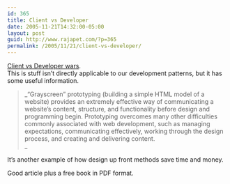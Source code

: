 ```yaml
---
id: 365
title: Client vs Developer
date: 2005-11-21T14:32:00-05:00
layout: post
guid: http://www.rajapet.com/?p=365
permalink: /2005/11/21/client-vs-developer/
---
```

[Client vs Developer wars](http://www.newfangled.com/background/book.php "Newfangled Web Company").  
This is stuff isn&#8217;t directly applicable to our development patterns, but it has some useful information. 

> _&#8220;Grayscreen&#8221; prototyping (building a simple HTML model of a website) provides an extremely effective way of communicating a website&#8217;s content, structure, and functionality before design and programming begin. Prototyping overcomes many other difficulties commonly associated with web development, such as managing expectations, communicating effectively, working through the design process, and creating and delivering content.  
>_ 

It&#8217;s another example of how design up front methods save time and money.

Good article plus a free book in PDF format.